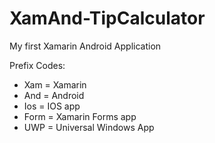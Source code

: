 # XamAnd-TipCalculator
My first Xamarin Android Application

Prefix Codes:

- Xam = Xamarin
- And = Android
- Ios = IOS app
- Form = Xamarin Forms app
- UWP = Universal Windows App

